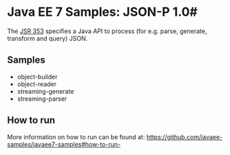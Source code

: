 # Java EE 7 Samples: JSON-P 1.0#

The [JSR 353](https://jcp.org/en/jsr/detail?id=353) specifies a Java API to process (for e.g. parse, generate, transform and query) JSON. 

## Samples ##

 - object-builder
 - object-reader
 - streaming-generate
 - streaming-parser
        
## How to run

More information on how to run can be found at: <https://github.com/javaee-samples/javaee7-samples#how-to-run->


